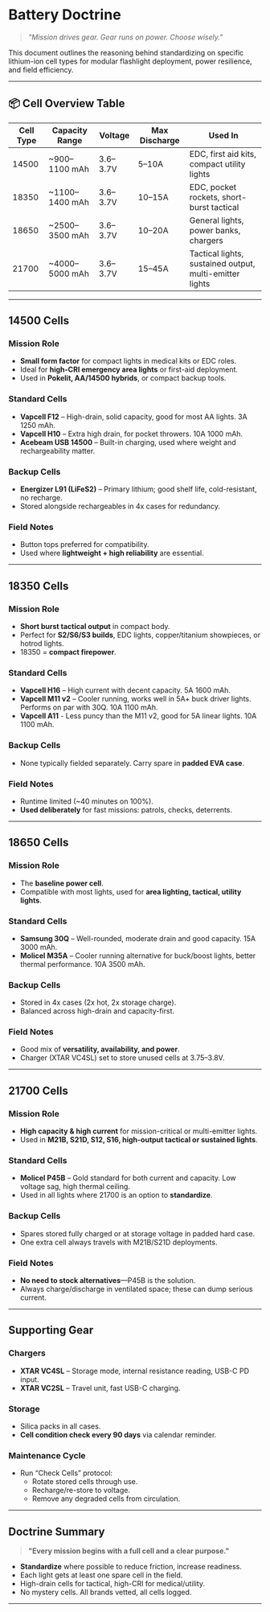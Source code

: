 #  Battery Doctrine

> _"Mission drives gear. Gear runs on power. Choose wisely."_

This document outlines the reasoning behind standardizing on specific lithium-ion cell types for modular flashlight deployment, power resilience, and field efficiency.

---

## 📦 Cell Overview Table

| Cell Type | Capacity Range | Voltage | Max Discharge | Used In |
|-----------|----------------|---------|----------------|---------|
| 14500     | ~900–1100 mAh  | 3.6–3.7V | 5–10A           | EDC, first aid kits, compact utility lights |
| 18350     | ~1100–1400 mAh | 3.6–3.7V | 10–15A          | EDC, pocket rockets, short-burst tactical |
| 18650     | ~2500–3500 mAh | 3.6–3.7V | 10–20A          | General lights, power banks, chargers |
| 21700     | ~4000–5000 mAh | 3.6–3.7V | 15–45A          | Tactical lights, sustained output, multi-emitter lights |

---

##  14500 Cells

### Mission Role
- **Small form factor** for compact lights in medical kits or EDC roles.
- Ideal for **high-CRI emergency area lights** or first-aid deployment.
- Used in **Pokelit, AA/14500 hybrids**, or compact backup tools.

### Standard Cells
- **Vapcell F12** – High-drain, solid capacity, good for most AA lights. 3A 1250 mAh.
- **Vapcell H10** – Extra high drain, for pocket throwers.  10A 1000 mAh.  
- **Acebeam USB 14500** – Built-in charging, used where weight and rechargeability matter.

### Backup Cells
- **Energizer L91 (LiFeS2)** – Primary lithium; good shelf life, cold-resistant, no recharge.
- Stored alongside rechargeables in 4x cases for redundancy.

### Field Notes
- Button tops preferred for compatibility.
- Used where **lightweight + high reliability** are essential.

---

## 18350 Cells

### Mission Role
- **Short burst tactical output** in compact body.
- Perfect for **S2/S6/S3 builds**, EDC lights, copper/titanium showpieces, or hotrod lights.
- 18350 = **compact firepower**.

### Standard Cells
- **Vapcell H16** – High current with decent capacity. 5A 1600 mAh.  
- **Vapcell M11 v2** – Cooler running, works well in 5A+ buck driver lights. Performs on par with 30Q. 10A 1100 mAh.
- **Vapcell A11** - Less puncy than the M11 v2, good for 5A linear lights.  10A 1100 mAh.  

### Backup Cells
- None typically fielded separately. Carry spare in **padded EVA case**.

### Field Notes
- Runtime limited (~40 minutes on 100%).
- **Used deliberately** for fast missions: patrols, checks, deterrents.

---

## 18650 Cells

### Mission Role
- The **baseline power cell**.
- Compatible with most lights, used for **area lighting, tactical, utility lights**.

### Standard Cells
- **Samsung 30Q** – Well-rounded, moderate drain and good capacity.  15A 3000 mAh.  
- **Molicel M35A** – Cooler running alternative for buck/boost lights, better thermal performance.  10A 3500 mAh.  

### Backup Cells
- Stored in 4x cases (2x hot, 2x storage charge).
- Balanced across high-drain and capacity-first.

### Field Notes
- Good mix of **versatility, availability, and power**.
- Charger (XTAR VC4SL) set to store unused cells at 3.75–3.8V.

---

## 21700 Cells

### Mission Role
- **High capacity & high current** for mission-critical or multi-emitter lights.
- Used in **M21B, S21D, S12, S16, high-output tactical or sustained lights**.

### Standard Cells
- **Molicel P45B** – Gold standard for both current and capacity. Low voltage sag, high thermal ceiling.
- Used in all lights where 21700 is an option to **standardize**.

### Backup Cells
- Spares stored fully charged or at storage voltage in padded hard case.
- One extra cell always travels with M21B/S21D deployments.

### Field Notes
- **No need to stock alternatives**—P45B is the solution.
- Always charge/discharge in ventilated space; these can dump serious current.

---

## Supporting Gear

### Chargers
- **XTAR VC4SL** – Storage mode, internal resistance reading, USB-C PD input.
- **XTAR VC2SL** – Travel unit, fast USB-C charging.

### Storage
- Silica packs in all cases.
- **Cell condition check every 90 days** via calendar reminder.

### Maintenance Cycle
- Run “Check Cells” protocol:
  - Rotate stored cells through use.
  - Recharge/re-store to voltage.
  - Remove any degraded cells from circulation.

---

## Doctrine Summary

> **"Every mission begins with a full cell and a clear purpose."**

- **Standardize** where possible to reduce friction, increase readiness.
- Each light gets at least one spare cell in the field.
- High-drain cells for tactical, high-CRI for medical/utility.
- No mystery cells. All brands vetted, all cells logged.

---

